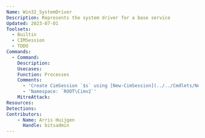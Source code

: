 ```yaml
---
Name: Win32_SystemDriver
Description: Represents the system driver for a base service
Updated: 2023-07-01
Toolsets:
  - Builtin
  - CIMSession
  - TODO
Commands:
  - Command: 
    Description: 
    Usecases:
    Function: Processes
    Comments:
      - 'Create CimSession `$s` using [New-CimSession](../../Cmdlets/New-CimSession/)'
      - 'Namespace: `ROOT\Cimv2`'
    MitreAttack:
Resources:
Detections:
Contributors:
    - Name: Arris Huijgen
      Handle: bitsadmin
---
```

